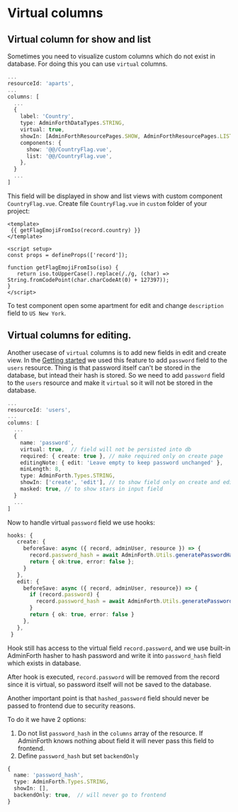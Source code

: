
# Virtual columns

## Virtual column for show and list

Sometimes you need to visualize custom columns which do not exist in database. 
For doing this you can use `virtual` columns.

```ts
...
resourceId: 'aparts',
...
columns: [
  ...
  {
    label: 'Country',
    type: AdminForthDataTypes.STRING,
    virtual: true,
    showIn: [AdminForthResourcePages.SHOW, AdminForthResourcePages.LIST],
    components: {
      show: '@@/CountryFlag.vue',
      list: '@@/CountryFlag.vue',
    },
  }
  ...
]
 ```
 
 This field will be displayed in show and list views with custom component `CountryFlag.vue`.
 Create file `CountryFlag.vue` in `custom` folder of your project:
 
 ```vue
 <template>
  {{ getFlagEmojiFromIso(record.country) }}
 </template>
 
 <script setup>
 const props = defineProps(['record']);
 
 function getFlagEmojiFromIso(iso) {
    return iso.toUpperCase().replace(/./g, (char) => String.fromCodePoint(char.charCodeAt(0) + 127397));
 }
 </script>
 ```

 To test component open some apartment for edit and change `description` field to `US New York`.


## Virtual columns for editing.

Another usecase of `virtual` columns is to add new fields in edit and create view. In the [Getting started](/docs/tutorial/01-gettingStarted.md) we used this feature to add `password` field to the `users` resource. 
Thing is that password itself can't be stored in the database, but intead their hash is stored. 
So we need to add `password` field to the `users` resource and make it `virtual` so it will not be stored in the database.

```ts
...
resourceId: 'users',
...
columns: [
  ...
  {
    name: 'password',
    virtual: true,  // field will not be persisted into db
    required: { create: true }, // make required only on create page
    editingNote: { edit: 'Leave empty to keep password unchanged' },
    minLength: 8,
    type: AdminForth.Types.STRING,
    showIn: ['create', 'edit'], // to show field only on create and edit pages
    masked: true, // to show stars in input field
  }
  ...
]
 ```

 Now to handle virtual `password` field we use hooks:
 

 ```ts
 hooks: {
    create: {
      beforeSave: async ({ record, adminUser, resource }) => {
        record.password_hash = await AdminForth.Utils.generatePasswordHash(record.password);
        return { ok:true, error: false };
      }
    },
    edit: {
      beforeSave: async ({ record, adminUser, resource}) => {
        if (record.password) {
          record.password_hash = await AdminForth.Utils.generatePasswordHash(record.password);
        }
        return { ok: true, error: false }
      },
    },
  }
```

Hook still has access to the virtual field `record.password`, and we use built-in AdminForth hasher to hash password and write it into
`password_hash` field which exists in database.

After hook is executed, `record.password` will be removed from the record since it is virtual, so password itself will not be saved to the database.

Another important point is that `hashed_password` field should never be passed to frontend due to security reasons.

To do it we have 2 options:

1) Do not list `password_hash` in the `columns` array of the resource. If AdminForth knows nothing about field
it will never pass this field to frontend.
2) Define `password_hash` but set `backendOnly`

```ts
{     
  name: 'password_hash',
  type: AdminForth.Types.STRING,
  showIn: [],
  backendOnly: true,  // will never go to frontend
}
```